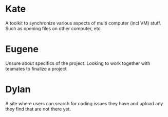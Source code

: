 # Kate
A toolkit to synchronize various aspects of multi computer (incl VM) stuff. Such as opening
files on other computer, etc.
# Eugene
Unsure about specifics of the project. Looking to work together with teamates to finalize a project
# Dylan
A site where users can search for coding issues they have and upload any they find that are not there yet.
